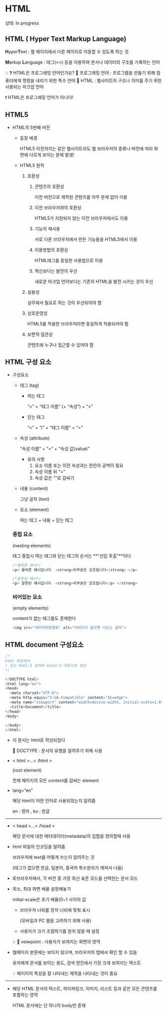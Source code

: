 # HTML

상태: In progress

## HTML ( **H**yper Text Markup Language)

**H**yper**T**ext : 웹 페이지에서 다른 페이지로 이동할 수 있도록 하는 것

**M**arkup **L**anguage : 태그(<>) 등을 이용하여 문서나 데이터의 구조를 기록하는 언어

<aside>
💡 ❓ HTML은 프로그래밍 언어인가요?
     📖 프로그래밍 언어 : 프로그램을 만들기 위해 컴퓨터에게 명령을 내리기 위한 특수 언어
     📖 HTML : 웹사이트의 구조나 의미를 주기 위한 사용되는 마크업 언어

❗ HTML은 프로그래밍 언어가 아니다!

</aside>

## HTML5

- HTML의 5번째 버전
    - 등장 배경
        
        HTML5 이전까지는 같은 웹사이트라도 웹 브라우저의 종류나 버전에 따라 화면에 다르게 보이는 문제 발생!
        
    - HTML5 원칙
        1. 호환성
            1. 콘텐츠의 호환성
                
                이전 버전으로 제작된 콘텐츠를 아무 문제 없이 이용
                
            2. 이전 브라우저와의 호환성
                
                HTML5가 지원되지 않는 이전 브라우저에서도 이용
                
            3. 기능의 재사용
                
                서로 다른 브라우저에서 만든 기능들을 HTML5에서 이용
                
            4. 이용방법의 호환성
                
                HTML태그를 동일한 사용법으로 이용
                
            5. 혁신보다는 발전의 우선
                
                새로운 마크업 언어보다는 기존의 HTML을 발전 시키는 것이 우선
                
        2. 실용성
            
            실무에서 필요로 하는  것이 우선되어야 함
            
        3. 상호운영성
            
            HTML5를 적용한 브라우저라면 동일하게 적용되어야 함
            
        4. 보편적 접관성
            
            콘텐츠에 누구나 접근할 수 있어야 함
            

## HTML 구성 요소

- 구성요소
    - 태그 (tag)
        - 여는 태그
            
            “<” + “태그 이름” (+ “속성”) + “>”
            
        - 닫는 태그
            
            “<” + “/” + “태그 이름” + “>”
            
    - 속성 (attribute)
        
        “속성 이름” + “=” + “속성 값(value)”
        
        - 유의 사항
            1. 요소 이름 또는 이전 속성과는 한칸의 공백이 필요
            2. 속성 이름 뒤 “=”
            3. 속성 값은 “”로 감싸기
    - 내용 (content)
        
        그냥 글자 (text)
        
    - 요소 (element)
        
        여는 태그 + 내용 + 닫는 태그
        
    
    ### 중첩 요소
    
    (nesting elements)
    
    태그 중첩시 여는 태그와 닫는 태그의 순서는 **“선입 후출”**이다
    
    ```c
    /*올바른 예시*/
    <p> 올바른 예시입니다. <strong>이부분은 강조됩니다</strong> </p>
    
    /*잘못된 예시*/
    <p> 잘못된 예시입니다. <strong>이부분은 강조됩니다</p> </strong> 
    ```
    
    ### 비어있는 요소
    
    (empty elements)
    
    content가 없는 태그들도 존재한다
    
    ```c
    <img src="이미지저장경로" alt="이미지가 없으면 나오는 글자">
    ```
    

## HTML document 구성요소

```c
/*
html 파일에서
! 또는 html:5 입력후 enter시 자동으로 생성
*/

<!DOCTYPE html>
<html lang="en">
<head>
  <meta charset="UTF-8">
  <meta http-equiv="X-UA-Compatible" content="IE=edge">
  <meta name="viewport" content="width=device-width, initial-scale=1.0">
  <title>Document</title>
</head>
<body>
  
</body>
</html>
```

- <!DOCTYPE html>
    
    이 문서는 html로 작성되었다
    
    📖 DOCTYPE : 문서의 유형을 알려주기 위해 사용
    
- < html >…< /html >
    
    (root element)
    
    전체 페이지의 모든 content를 감싸는 element
    
- lang=”en”
    
    해당 html이 어떤 언어로 사용되었는지 알려줌
    
    en : 영어 , ko : 한글
    

---

- < head >…< /head >
    
    해당 문서에 대한 메타데이터(metadata)의 집합을 정의할때 사용
    
- <meta charset="UTF-8">
    
    html 파일의 인코딩을 알려줌
    
    브라우저에 text를 어떻게 쓰는지 알려주는 것
    
    (태그가 없으면 한글, 일본어, 중국어 특수문자가 깨져서 나옴)
    
- <meta http-equiv="X-UA-Compatible" content="IE=edge">
    
    IE브라우저에서, 각 버전 중 가장 최신 표준 모드를 선택한는 문서 모드
    
- <meta name="viewport" content="width=device-width, initial-scale=1.0">
    
    최소, 최대 화면 배율 설정해놓기
    
    initial-scale은 초기 배율(0~1 사이의 값
    
    - <meta name="viewport" content="width=device-width">
        
        브라우저 너비를 장치 너비에 맞춰 표시
        
        (모바일과 PC 웹을 고려하기 위해 사용)
        
    - <meta name="viewport" content="user-scalable=no, width=device-width">
        
        사용자가 크기 조절하기를 원치 않을 때 설정
        
    
    <aside>
    💡 📖 veiwpoint : 사용자가  보여지는 화면의 영역
    
    </aside>
    
- <title>Document</title>
    
    웹페이지 본문에는 보이지 않으며, 브라우저의 탭에서 확인 할 수 있음
    
    유저에게 문서를 보이는 용도, 검색 엔진에서 가장 크게 보여지는 텍스트
    
    <aside>
    💡 페이지의 특성을 잘 나타내는 제목을 나타내는 것이 중요
    
    </aside>
    

---

- <body></body>
    
    해당 HTML 문서의 텍스트, 하이퍼링크, 이미지, 리스트 등과 같은 모든 콘텐츠를 포함하는 영역
    
    HTML 문서에는 단 하나의 body만 존재
